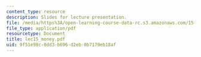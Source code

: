 ```yaml
---
content_type: resource
description: Slides for lecture presentation.
file: /media/https%3A/open-learning-course-data-rc.s3.amazonaws.com/15-511-financial-accounting-summer-2004/9f51e98c0dd3b696d2eb0b7170eb18af_lec15_money.pdf
file_type: application/pdf
resourcetype: Document
title: lec15_money.pdf
uid: 9f51e98c-0dd3-b696-d2eb-0b7170eb18af
---
```


